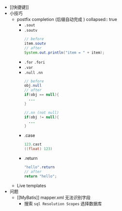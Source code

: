 - [[快捷键]]
- 小技巧
	- postfix completion (后缀自动完成 )
	  collapsed:: true
		- `.sout`
		- `.soutv`
		  ```java
		  // before
		  item.soutv
		  // after
		  System.out.println("item = " + item);
		  ```
		- `.for` `.fori`
		- `.var`
		- `.null` `.nn`
		  ```java
		  // before
		  obj.null
		  // after
		  if(obj == null){
		    ...
		  }
		  
		  //.nn (not null)
		  if(obj != null){
		    ...
		  }
		  ```
		- .case
		  ```java
		  123.cast
		  ((float) 123)
		  ```
		- .return
		  ```java
		  "hello".return
		  // after
		  return "hello";
		  ```
	- Live templates
- 问题
	- [[MyBatis]] mapper.xml 无法识别字段
		- 搜索 `sql Resolution Scopes` 选择数据库